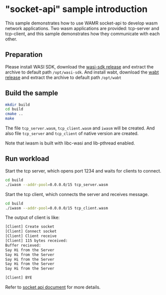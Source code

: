 "socket-api" sample introduction
================================

This sample demonstrates how to use WAMR socket-api to develop wasm network applications.
Two wasm applications are provided: tcp-server and tcp-client, and this sample demonstrates
how they communicate with each other.

## Preparation

Please install WASI SDK, download the [wasi-sdk release](https://github.com/CraneStation/wasi-sdk/releases) and extract the archive to default path `/opt/wasi-sdk`.
And install wabt, download the [wabt release](https://github.com/WebAssembly/wabt/releases) and extract the archive to default path `/opt/wabt`

## Build the sample

```bash
mkdir build
cd build
cmake ..
make
```

The file `tcp_server.wasm`, `tcp_client.wasm` and `iwasm` will be created.
And also file `tcp_server` and `tcp_client` of native version are created.

Note that iwasm is built with libc-wasi and lib-pthread enabled.

## Run workload

Start the tcp server, which opens port 1234 and waits for clients to connect.
```bash
cd build
./iwasm --addr-pool=0.0.0.0/15 tcp_server.wasm
```

Start the tcp client, which connects the server and receives message.
```bash
cd build
./iwasm --addr-pool=0.0.0.0/15 tcp_client.wasm
```

The output of client is like:
```bash
[Client] Create socket
[Client] Connect socket
[Client] Client receive
[Client] 115 bytes received:
Buffer recieved:
Say Hi from the Server
Say Hi from the Server
Say Hi from the Server
Say Hi from the Server
Say Hi from the Server

[Client] BYE
```

Refer to [socket api document](../doc/socket_api.md) for more details.
